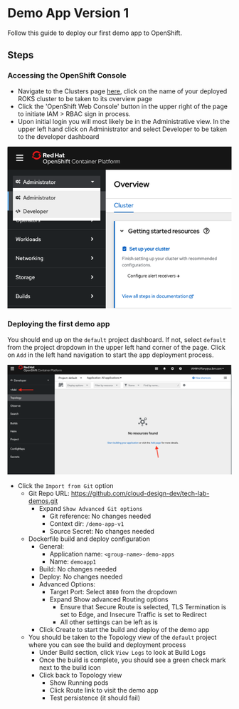 # Demo App Version 1

Follow this guide to deploy our first demo app to OpenShift. 

## Steps

### Accessing the OpenShift Console

- Navigate to the Clusters page [here](https://cloud.ibm.com/containers/cluster-management/clusters), click on the name of your deployed ROKS cluster to be taken to its overview page
- Click the 'OpenShift Web Console' button in the upper right of the page to initiate IAM > RBAC sign in process.
- Upon initial login you will most likely be in the Administrative view. In the upper left hand click on Administrator and select Developer to be taken to the developer dashboard

![ROKS switch dashboard](../images/roks-switch.png)

### Deploying the first demo app

You should end up on the `default` project dashboard. If not, select `default` from the project dropdown in the upper left hand corner of the page. Click on `Add` in the left hand navigation to start the app deployment process.

![Add new app](../images/roks-add-app.png)

- Click the `Import from Git` option
    - Git Repo URL: https://github.com/cloud-design-dev/tech-lab-demos.git
	    - Expand `Show Advanced Git options`
		    - Git reference: No changes needed
			- Context dir: `/demo-app-v1`
			- Source Secret: No changes needed
	- Dockerfile build and deploy configuration
	    - General:
		    - Application name: `<group-name>-demo-apps`
			- Name: `demoapp1`
		- Build: No changes needed
		- Deploy: No changes needed
		- Advanced Options:
			- Target Port: Select `8080` from the dropdown
			- Expand Show advanced Routing options
			    - Ensure that Secure Route is selected, TLS Termination is set to Edge, and Insecure Traffic is set to Redirect
				- All other settings can be left as is 
		- Click Create to start the build and deploy of the demo app
	- You should be taken to the Topology view of the `default` project where you can see the build and deployment process
		- Under Build section, click `View Logs` to look at Build Logs
        - Once the build is complete, you should see a green check mark next to the build icon
		- Click back to Topology view
		    - Show Running pods
			- Click Route link to visit the demo app  
			- Test persistence (it should fail)
